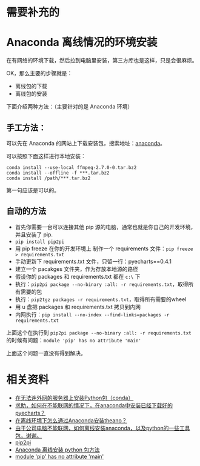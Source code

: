 
# 需要补充的


# Anaconda 离线情况的环境安装

在有网络的环境下载，然后拉到电脑里安装，第三方库也是这样，只是会很麻烦。

OK，那么主要的步骤就是：

- 离线包的下载
- 离线包的安装

下面介绍两种方法：（主要针对的是 Anaconda 环境）

## 手工方法：


可以先在 Anaconda 的网站上下载安装包，搜索地址：[anaconda](https://anaconda.org/)。

可以按照下面这样进行本地安装：

```
conda install --use-local ffmpeg-2.7.0-0.tar.bz2     
conda install --offline -f ***.tar.bz2
conda install /path/***.tar.bz2
```

第一句应该是可以的。

## 自动的方法

- 首先你需要一台可以连接其他 pip 源的电脑，通常也就是你自己的开发环境，并且安装了 pip.
- `pip install pip2pi`
- 用 pip freeze 在你的开发环境上 制作一个 requirements 文件：`pip freeze > requirements.txt`
- 手动更新下 requirements.txt 文件，只留一行：pyecharts==0.4.1
- 建立一个 pacakges 文件夹，作为存放本地源的路径
- 假设你的 packages 和 requirements.txt 都在 `c:\` 下
- 执行：`pip2pi package --no-binary :all: -r requirements.txt`，取得所有需要的包
- 执行：`pip2tgz packages -r requirements.txt`，取得所有需要的wheel
- 用 u 盘把 packages 和 requirements.txt 拷贝到内网
- 内网执行：`pip install --no-index --find-links=packages -r requirements.txt`

上面这个在执行到 `pip2pi package --no-binary :all: -r requirements.txt` 的时候有问题：`module 'pip' has no attribute 'main'`

上面这个问题一直没有得到解决。

# 相关资料


- [在无法连外网的服务器上安装Python包（conda）](http://www.meteoboy.com/conda-without-internet.html)
- [求助，如何在不能联网的情况下，在anaconda中安装已经下载好的pyecharts？](http://wenda.chinahadoop.cn/question/10092)
- [在离线环境下怎么通过Anaconda安装theano？](https://www.zhihu.com/question/45987778/answer/147733232)
- [由于公司电脑不能联网，如何离线安装anaconda，以及python的一些工具包，谢谢。](https://ask.julyedu.com/question/7498)
- [pip2pi](https://github.com/wolever/pip2pi)
- [Anaconda 离线安装 python 包方法](https://blog.csdn.net/u012318074/article/details/77222601)
- [module 'pip' has no attribute 'main'](https://blog.csdn.net/yup1212/article/details/80047326)
